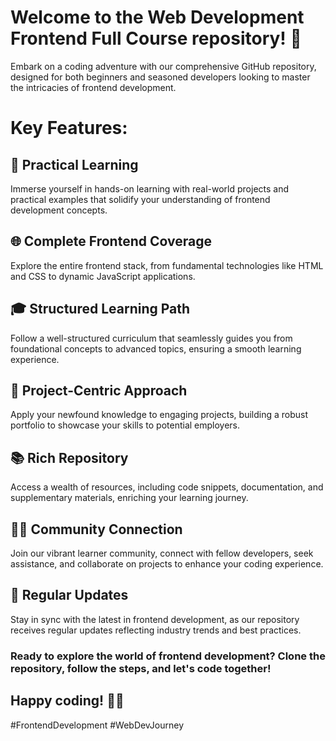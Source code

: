 # Welcome to the Web Development Frontend Full Course repository! 🚀

Embark on a coding adventure with our comprehensive GitHub repository, designed for both beginners and seasoned developers looking to master the intricacies of frontend development.

# Key Features:

## 🔧 Practical Learning
Immerse yourself in hands-on learning with real-world projects and practical examples that solidify your understanding of frontend development concepts.

## 🌐 Complete Frontend Coverage
Explore the entire frontend stack, from fundamental technologies like HTML and CSS to dynamic JavaScript applications.

## 🎓 Structured Learning Path
Follow a well-structured curriculum that seamlessly guides you from foundational concepts to advanced topics, ensuring a smooth learning experience.

## 🚀 Project-Centric Approach
Apply your newfound knowledge to engaging projects, building a robust portfolio to showcase your skills to potential employers.

## 📚 Rich Repository
Access a wealth of resources, including code snippets, documentation, and supplementary materials, enriching your learning journey.

## 👩‍💻 Community Connection
Join our vibrant learner community, connect with fellow developers, seek assistance, and collaborate on projects to enhance your coding experience.

## 📅 Regular Updates
Stay in sync with the latest in frontend development, as our repository receives regular updates reflecting industry trends and best practices.

### Ready to explore the world of frontend development? Clone the repository, follow the steps, and let's code together!

## Happy coding! 🚀🌐

#FrontendDevelopment #WebDevJourney
